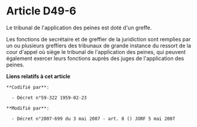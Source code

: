 # Article D49-6

Le tribunal de l'application des peines est doté d'un greffe.

Les fonctions de secrétaire et de greffier de la juridiction sont remplies par un ou plusieurs greffiers des tribunaux de
grande instance du ressort de la cour d'appel où siège le tribunal de l'application des peines, qui peuvent également exercer
leurs fonctions auprès des juges de l'application des peines.

**Liens relatifs à cet article**

	**Codifié par**:

	  - Décret n°59-322 1959-02-23

	**Modifié par**:

	  - Décret n°2007-699 du 3 mai 2007 - art. 8 () JORF 5 mai 2007
